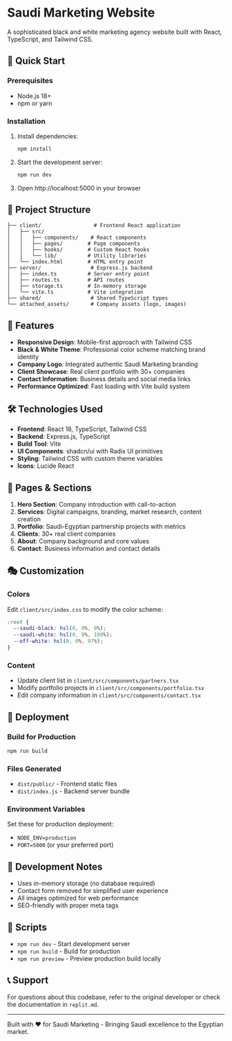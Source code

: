 # Saudi Marketing Website

A sophisticated black and white marketing agency website built with React, TypeScript, and Tailwind CSS.

## 🚀 Quick Start

### Prerequisites
- Node.js 18+ 
- npm or yarn

### Installation
1. Install dependencies:
   ```bash
   npm install
   ```

2. Start the development server:
   ```bash
   npm run dev
   ```

3. Open http://localhost:5000 in your browser

## 📁 Project Structure

```
├── client/                 # Frontend React application
│   ├── src/
│   │   ├── components/    # React components
│   │   ├── pages/        # Page components
│   │   ├── hooks/        # Custom React hooks
│   │   └── lib/          # Utility libraries
│   └── index.html        # HTML entry point
├── server/                # Express.js backend
│   ├── index.ts          # Server entry point
│   ├── routes.ts         # API routes
│   ├── storage.ts        # In-memory storage
│   └── vite.ts           # Vite integration
├── shared/                # Shared TypeScript types
└── attached_assets/       # Company assets (logo, images)
```

## 🎨 Features

- **Responsive Design**: Mobile-first approach with Tailwind CSS
- **Black & White Theme**: Professional color scheme matching brand identity
- **Company Logo**: Integrated authentic Saudi Marketing branding
- **Client Showcase**: Real client portfolio with 30+ companies
- **Contact Information**: Business details and social media links
- **Performance Optimized**: Fast loading with Vite build system

## 🛠 Technologies Used

- **Frontend**: React 18, TypeScript, Tailwind CSS
- **Backend**: Express.js, TypeScript
- **Build Tool**: Vite
- **UI Components**: shadcn/ui with Radix UI primitives
- **Styling**: Tailwind CSS with custom theme variables
- **Icons**: Lucide React

## 📄 Pages & Sections

1. **Hero Section**: Company introduction with call-to-action
2. **Services**: Digital campaigns, branding, market research, content creation
3. **Portfolio**: Saudi-Egyptian partnership projects with metrics
4. **Clients**: 30+ real client companies 
5. **About**: Company background and core values
6. **Contact**: Business information and contact details

## 🎭 Customization

### Colors
Edit `client/src/index.css` to modify the color scheme:
```css
:root {
  --saudi-black: hsl(0, 0%, 0%);
  --saudi-white: hsl(0, 0%, 100%);
  --off-white: hsl(0, 0%, 97%);
}
```

### Content
- Update client list in `client/src/components/partners.tsx`
- Modify portfolio projects in `client/src/components/portfolio.tsx`
- Edit company information in `client/src/components/contact.tsx`

## 🚀 Deployment

### Build for Production
```bash
npm run build
```

### Files Generated
- `dist/public/` - Frontend static files
- `dist/index.js` - Backend server bundle

### Environment Variables
Set these for production deployment:
- `NODE_ENV=production`
- `PORT=5000` (or your preferred port)

## 📝 Development Notes

- Uses in-memory storage (no database required)
- Contact form removed for simplified user experience
- All images optimized for web performance
- SEO-friendly with proper meta tags

## 🔧 Scripts

- `npm run dev` - Start development server
- `npm run build` - Build for production
- `npm run preview` - Preview production build locally

## 📞 Support

For questions about this codebase, refer to the original developer or check the documentation in `replit.md`.

---

Built with ❤️ for Saudi Marketing - Bringing Saudi excellence to the Egyptian market.